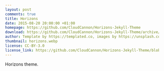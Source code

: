 ```yaml
---
layout: post
comments: true
title: Horizons
date: 2015-08-20 20:00:00 +01:00
homepage: https://github.com/CloudCannon/Horizons-Jekyll-Theme
download: https://github.com/CloudCannon/Horizons-Jekyll-Theme/archive/master.zip
author: Template by https://templated.co, images by https://unsplash.com, ported by https://cloudcannon.com
thumbnail: horizons.webp
license: CC-BY-3.0
license_link: https://github.com/CloudCannon/Horizons-Jekyll-Theme/blob/master/LICENSE.txt
---
```


Horizons theme.
